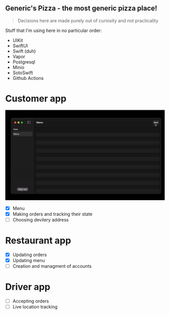 ## Generic's Pizza - the most generic pizza place!

> Decisions here are made purely out of curiosity and not practicality

Stuff that I'm using here in no particular order:
- UIKit
- SwiftUI
- Swift (duh)
- Vapor
- Postgresql
- Minio
- SotoSwift
- Github Actions

# Customer app
![App demo gif](assets/restaurant-app.gif)
- [x] Menu
- [x] Making orders and tracking their state
- [ ] Choosing devilery address

# Restaurant app
- [x] Updating orders
- [x] Updating menu
- [ ] Creation and managment of accounts

# Driver app
- [ ] Accepting orders
- [ ] Live location tracking
